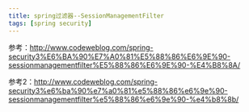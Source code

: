 ```yaml
---
title: spring过滤器--SessionManagementFilter
tags: [spring security]
---
```


参考：http://www.codeweblog.com/spring-security3%E6%BA%90%E7%A0%81%E5%88%86%E6%9E%90-sessionmanagementfilter%E5%88%86%E6%9E%90-%E4%B8%8A/

参考2：http://www.codeweblog.com/spring-security3%e6%ba%90%e7%a0%81%e5%88%86%e6%9e%90-sessionmanagementfilter%e5%88%86%e6%9e%90-%e4%b8%8b/

